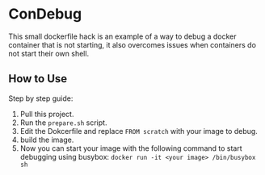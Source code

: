 # ConDebug
This small dockerfile hack is an example of a way to debug a docker container that is not starting,
it also overcomes issues when containers do not start their own shell.

## How to Use
Step by step guide:
1. Pull this project.
2. Run the `prepare.sh` script. 
3. Edit the Dokcerfile and replace `FROM scratch` with your image to debug.
4. build the image.
5. Now you can start your image with the following command to start debugging using busybox:
`docker run -it <your image> /bin/busybox sh`
